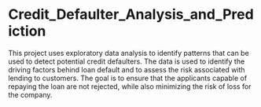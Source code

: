 # Credit_Defaulter_Analysis_and_Prediction
This project uses exploratory data analysis to identify patterns that can be used to detect potential credit defaulters. The data is used to identify the driving factors behind loan default and to assess the risk
associated with lending to customers. The goal is to ensure that the applicants capable of repaying the loan are not rejected, while also minimizing the risk of loss for the company.
